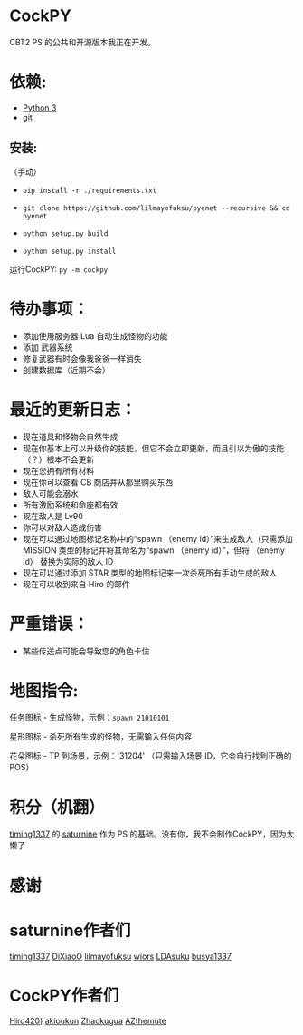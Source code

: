 # CockPY
CBT2 PS 的公共和开源版本我正在开发。

# 依赖:
- [Python 3](https://www.python.org/ftp/python/3.11.2/python-3.11.2-amd64.exe)
- [git](https://github.com/git-for-windows/git/releases/download/v2.40.0.windows.1/Git-2.40.0-64-bit.exe)

## 安装:
（手动）
- `pip install -r ./requirements.txt`

- `git clone https://github.com/lilmayofuksu/pyenet --recursive && cd pyenet`

- `python setup.py build`

- `python setup.py install`

运行CockPY:
`py -m cockpy`
# 待办事项：
- 添加使用服务器 Lua 自动生成怪物的功能
- 添加 武器系统
- 修复武器有时会像我爸爸一样消失
- 创建数据库（近期不会）

# 最近的更新日志：
- 现在道具和怪物会自然生成
- 现在你基本上可以升级你的技能，但它不会立即更新，而且引以为傲的技能（？）根本不会更新
- 现在您拥有所有材料
- 现在你可以查看 CB 商店并从那里购买东西
- 敌人可能会溺水
- 所有激励系统和命座都有效
- 现在敌人是 Lv90
- 你可以对敌人造成伤害
- 现在可以通过地图标记名称中的“spawn （enemy id）”来生成敌人（只需添加 MISSION 类型的标记并将其命名为“spawn （enemy id）”，但将 （enemy id） 替换为实际的敌人 ID
- 现在可以通过添加 STAR 类型的地图标记来一次杀死所有手动生成的敌人
- 现在可以收到来自 Hiro 的邮件

# 严重错误：
- 某些传送点可能会导致您的角色卡住

# 地图指令:

任务图标 - 生成怪物，示例：`spawn 21010101`

星形图标 - 杀死所有生成的怪物，无需输入任何内容

花朵图标 - TP 到场景，示例：'31204' （只需输入场景 ID，它会自行找到正确的 POS）


# 积分（机翻）
[timing1337](https://github.com/timing1337) 的 [saturnine](https://github.com/timing1337/saturnine) 作为 PS 的基础。没有你，我不会制作CockPY，因为太懒了

# 感谢

# saturnine作者们
[timing1337](https://github.com/timing1337)
[DiXiaoO](https://github.com/DiXiaoO)
[lilmayofuksu](https://github.com/lilmayofuksu)
[wiors](https://github.com/wiors)
[LDAsuku](https://github.con/LDAsuku)
[busya1337](https://github.com/busya1337)

# CockPY作者们
[Hiro420](https://github.com/Hiro420))
[akioukun](https://github.com/akioukun)
[Zhaokugua](https://github.com/Zhaokugua)
[AZthemute](https://github.com/AZthemute)
